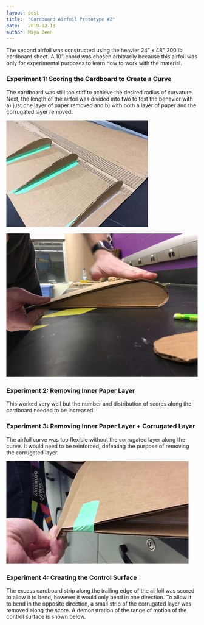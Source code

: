 ```yaml
---
layout: post
title:  "Cardboard Airfoil Prototype #2"
date:   2019-02-13
author: Maya Deen
---
```


The second airfoil was constructed using the heavier 24" x 48" 200 lb cardboard sheet. A 10" chord was chosen arbitrarily because this airfoil was only for experimental purposes to learn how to work with the material.

### Experiment 1: Scoring the Cardboard to Create a Curve
The cardboard was still too stiff to achieve the desired radius of curvature. Next, the length of the airfoil was divided into two to test the behavior with a) just one layer of paper removed and b) with both a layer of paper and the corrugated layer removed.

![Cardboard airfoil opened to show ribs, scoring and removed paper](/assets/CardboardAirfoil2_Ribs.jpg)

![Experiment 2: Profile of the airfoil with a layer of paper removed around the main curve](/assets/CardboardAirfoil2_Profile_Ribs.jpg) 

### Experiment 2: Removing Inner Paper Layer
This worked very well but the number and distribution of scores along the cardboard needed to be increased.

### Experiment 3: Removing Inner Paper Layer + Corrugated Layer
The airfoil curve was too flexible without the corrugated layer along the curve. It would need to be reinforced, defeating the purpose of removing the corrugated layer.

![Gif of cardboard airfoil control surface demonstrating range of motion](/assets/Airfoil2ControlSurface.gif)

### Experiment 4: Creating the Control Surface
The excess cardboard strip along the trailing edge of the airfoil was scored to allow it to bend, however it would only bend in one direction. To allow it to bend in the opposite direction, a small strip of the corrugated layer was removed along the score. A demonstration of the range of motion of the control surface is shown below.

